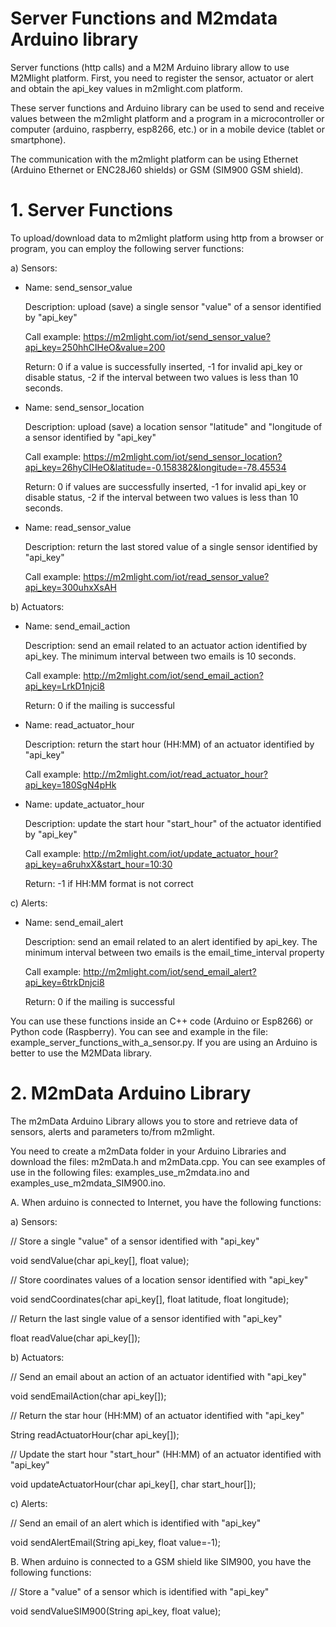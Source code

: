 # Server Functions and M2mdata Arduino library 

Server functions (http calls) and a M2M Arduino library allow to use M2Mlight platform. First, you need to register the sensor, actuator or alert and obtain the api_key values in m2mlight.com platform.

These server functions and Arduino library can be used to send and receive values between the m2mlight platform and a program in a microcontroller or computer (arduino, raspberry, esp8266, etc.) or in a mobile device (tablet or smartphone).

The communication with the m2mlight platform can be using Ethernet (Arduino Ethernet or ENC28J60 shields) or GSM (SIM900 GSM shield).


# 1. Server Functions

To upload/download data to m2mlight platform using http from a browser or program, you can employ the following server functions:

a) Sensors:

- Name: send_sensor_value

  Description: upload (save) a single sensor "value" of a sensor identified by "api_key"

  Call example: https://m2mlight.com/iot/send_sensor_value?api_key=250hhCIHeO&value=200 
  
  Return: 0 if a value is successfully inserted, -1 for invalid api_key or disable status, -2 if the interval between two values is less than 10 seconds.


- Name: send_sensor_location

  Description: upload (save) a location sensor "latitude" and "longitude of a sensor identified by "api_key"

  Call example: https://m2mlight.com/iot/send_sensor_location?api_key=26hyCIHeO&latitude=-0.158382&longitude=-78.45534
  
  Return: 0 if values are successfully inserted, -1 for invalid api_key or disable status, -2 if the interval between two values is less than 10 seconds.


- Name: read_sensor_value

  Description: return the last stored value of a single sensor identified by "api_key"
  
  Call example: https://m2mlight.com/iot/read_sensor_value?api_key=300uhxXsAH


b) Actuators:

- Name: send_email_action

  Description: send an email related to an actuator action identified by api_key. The minimum interval between two emails is 10 seconds.
  
  Call example: http://m2mlight.com/iot/send_email_action?api_key=LrkD1njci8

  Return: 0 if the mailing is successful

- Name: read_actuator_hour

  Description: return the start hour (HH:MM) of an actuator identified by "api_key"
  
  Call example: http://m2mlight.com/iot/read_actuator_hour?api_key=180SgN4pHk

- Name: update_actuator_hour

  Description: update the start hour "start_hour" of the actuator identified by "api_key"
  
  Call example: http://m2mlight.com/iot/update_actuator_hour?api_key=a6ruhxX&start_hour=10:30
  
  Return: -1 if HH:MM format is not correct


c) Alerts:

- Name: send_email_alert

  Description: send an email related to an alert identified by api_key. The minimum interval between two emails is the email_time_interval property
  
  Call example: http://m2mlight.com/iot/send_email_alert?api_key=6trkDnjci8

  Return: 0 if the mailing is successful


You can use these functions inside an C++ code (Arduino or Esp8266) or Python code (Raspberry).  You can see and example in the file: example_server_functions_with_a_sensor.py. If you are using an Arduino is better to use the M2MData library.


# 2. M2mData Arduino Library

The m2mData Arduino Library allows you to store and retrieve data of sensors, alerts and parameters to/from m2mlight.

You need to create a m2mData folder in your Arduino Libraries and download the files: m2mData.h and m2mData.cpp. You can see examples of use in the following files: examples_use_m2mdata.ino and examples_use_m2mdata_SIM900.ino.

A. When arduino is connected to Internet, you have the following functions: 

a) Sensors:

  // Store a single "value" of a sensor identified with "api_key"
  
  void sendValue(char api_key[], float value); 
  

  // Store coordinates values of a location sensor identified with "api_key"
  
  void sendCoordinates(char api_key[], float latitude, float longitude); 

  
  // Return the last single value of a sensor identified with "api_key"
 
  float readValue(char api_key[]);


b) Actuators:

   // Send an email about an action of an actuator identified with "api_key"
   
   void sendEmailAction(char api_key[]);
 
 
   // Return the star hour (HH:MM) of an actuator identified with "api_key"

   String readActuatorHour(char api_key[]);

   
   // Update the start hour "start_hour" (HH:MM) of an actuator identified with "api_key"
   
   void updateActuatorHour(char api_key[], char start_hour[]);


c) Alerts:
    
 // Send an email of an alert which is identified with "api_key"
 
 void sendAlertEmail(String api_key, float value=-1); 


B. When arduino is connected to a GSM shield like SIM900, you have the following functions:


// Store a "value" of a sensor which is identified with "api_key"

void sendValueSIM900(String api_key, float value);  



